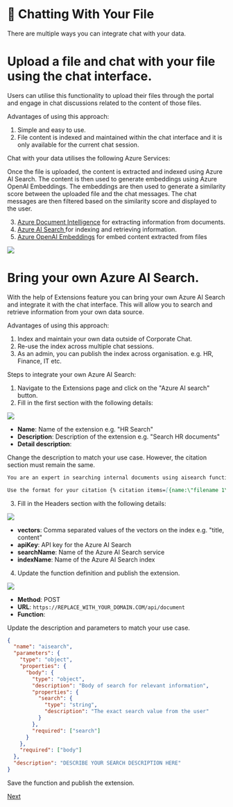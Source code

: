 # 📃 Chatting With Your File

There are multiple ways you can integrate chat with your data.

# **Upload a file and chat with your file using the chat interface.**

Users can utilise this functionality to upload their files through the portal and engage in chat discussions related to the content of those files.

Advantages of using this approach:

1.  Simple and easy to use.
2.  File content is indexed and maintained within the chat interface and it is only available for the current chat session.

Chat with your data utilises the following Azure Services:

Once the file is uploaded, the content is extracted and indexed using Azure AI Search. The content is then used to generate embeddings using Azure OpenAI Embeddings. The embeddings are then used to generate a similarity score between the uploaded file and the chat messages. The chat messages are then filtered based on the similarity score and displayed to the user.

3.  [Azure Document Intelligence](https://learn.microsoft.com/en-GB/azure/ai-services/document-intelligence/) for extracting information from documents.
4.  [Azure AI Search ](https://learn.microsoft.com/en-GB/azure/search/) for indexing and retrieving information.
5.  [Azure OpenAI Embeddings](https://learn.microsoft.com/en-us/azure/ai-services/openai/how-to/embeddings?tabs=console) for embed content extracted from files

![](/docs/images/chatover-file.png)

# **Bring your own Azure AI Search.**

With the help of Extensions feature you can bring your own Azure AI Search and integrate it with the chat interface. This will allow you to search and retrieve information from your own data source.

Advantages of using this approach:

1.  Index and maintain your own data outside of Corporate Chat.
2.  Re-use the index across multiple chat sessions.
3.  As an admin, you can publish the index across organisation. e.g. HR, Finance, IT etc.

Steps to integrate your own Azure AI Search:

1. Navigate to the Extensions page and click on the "Azure AI search" button.
2. Fill in the first section with the following details:

![](/docs/images/extensions/extension-azure-ai-search-1.png)

- **Name**: Name of the extension e.g. "HR Search"
- **Description**: Description of the extension e.g. "Search HR documents"
- **Detail description**:

Change the description to match your use case. However, the citation section must remain the same.

```markdown
You are an expert in searching internal documents using aisearch function. You must always include a citation at the end of your answer and don't include a full stop after the citations.

Use the format for your citation {% citation items=[{name:\"filename 1\",id:\"file id\"}, {name:\"filename 2\",id:\"file id\"}] /%}
```

3. Fill in the Headers section with the following details:

![](/docs/images/extensions/extension-azure-ai-search-2.png)

- **vectors**: Comma separated values of the vectors on the index e.g. "title, content"
- **apiKey**: API key for the Azure AI Search
- **searchName**: Name of the Azure AI Search service
- **indexName**: Name of the Azure AI Search index

4. Update the function definition and publish the extension.

![](/docs/images/extensions/extension-azure-ai-search-3.png)

- **Method**: POST
- **URL**: `https://REPLACE_WITH_YOUR_DOMAIN.COM/api/document`
- **Function**:

Update the description and parameters to match your use case.

```json
{
  "name": "aisearch",
  "parameters": {
    "type": "object",
    "properties": {
      "body": {
        "type": "object",
        "description": "Body of search for relevant information",
        "properties": {
          "search": {
            "type": "string",
            "description": "The exact search value from the user"
          }
        },
        "required": ["search"]
      }
    },
    "required": ["body"]
  },
  "description": "DESCRIBE YOUR SEARCH DESCRIPTION HERE"
}
```

Save the function and publish the extension.

[Next](/docs/6-persona.md)
